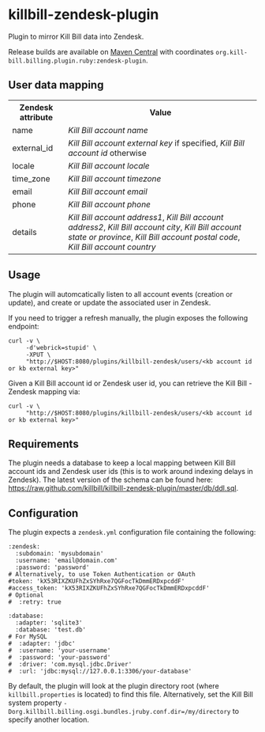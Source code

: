 killbill-zendesk-plugin
=======================

Plugin to mirror Kill Bill data into Zendesk.

Release builds are available on [Maven Central](http://search.maven.org/#search%7Cga%7C1%7Cg%3A%22org.kill-bill.billing.plugin.ruby%22%20AND%20a%3A%22zendesk-plugin%22) with coordinates `org.kill-bill.billing.plugin.ruby:zendesk-plugin`.

User data mapping
-----------------

<table>
  <tr>
    <th>Zendesk attribute</th><th>Value</th>
  </tr>
  <tr>
    <td>name</td><td><em>Kill Bill account name</em></td>
  </tr>
  <tr>
    <td>external_id</td><td><em>Kill Bill account external key</em> if specified, <em>Kill Bill account id</em> otherwise</td>
  </tr>
  <tr>
    <td>locale</td><td><em>Kill Bill account locale</em></td>
  </tr>
  <tr>
    <td>time_zone</td><td><em>Kill Bill account timezone</em></td>
  </tr>
  <tr>
    <td>email</td><td><em>Kill Bill account email</em></td>
  </tr>
  <tr>
    <td>phone</td><td><em>Kill Bill account phone</em></td>
  </tr>
  <tr>
    <td>details</td><td><em>Kill Bill account address1</em>, <em>Kill Bill account address2</em>, <em>Kill Bill account city</em>, <em>Kill Bill account state or province</em>, <em>Kill Bill account postal code</em>, <em>Kill Bill account country</em></td>
  </tr>
</table>


Usage
-----

The plugin will automcatically listen to all account events (creation or update), and create or update the associated user in Zendesk.

If you need to trigger a refresh manually, the plugin exposes the following endpoint:

```
curl -v \
     -d'webrick=stupid' \
     -XPUT \
     "http://$HOST:8080/plugins/killbill-zendesk/users/<kb account id or kb external key>"
```

Given a Kill Bill account id or Zendesk user id, you can retrieve the Kill Bill - Zendesk mapping via:

```
curl -v \
     "http://$HOST:8080/plugins/killbill-zendesk/users/<kb account id or kb external key>"
```

Requirements
------------

The plugin needs a database to keep a local mapping between Kill Bill account ids and Zendesk user ids (this is to work around indexing delays in Zendesk). The latest version of the schema can be found here: https://raw.github.com/killbill/killbill-zendesk-plugin/master/db/ddl.sql.


Configuration
-------------

The plugin expects a `zendesk.yml` configuration file containing the following:

```
:zendesk:
  :subdomain: 'mysubdomain'
  :username: 'email@domain.com'
  :password: 'password'
# Alternatively, to use Token Authentication or OAuth
#token: 'kX53RIXZKUFhZxSYhRxe7QGFocTkDmmERDxpcddF' 
#access_token: 'kX53RIXZKUFhZxSYhRxe7QGFocTkDmmERDxpcddF'
# Optional
#  :retry: true

:database:
  :adapter: 'sqlite3'
  :database: 'test.db'
# For MySQL
#  :adapter: 'jdbc'
#  :username: 'your-username'
#  :password: 'your-password'
#  :driver: 'com.mysql.jdbc.Driver'
#  :url: 'jdbc:mysql://127.0.0.1:3306/your-database'
```

By default, the plugin will look at the plugin directory root (where `killbill.properties` is located) to find this file.
Alternatively, set the Kill Bill system property `-Dorg.killbill.billing.osgi.bundles.jruby.conf.dir=/my/directory` to specify another location.
